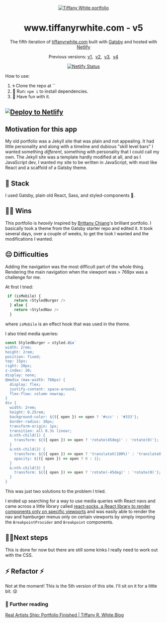 <div align="center">
  <a href="https://github.com/twhite96/portfolio-v5">
    <img src="https://res.cloudinary.com/twhiteblog/image/upload/v1591417115/portfolio-github.png" alt="Tiffany White portfolio" />
  </a>
</div>
<h1 align="center">www.tiffanyrwhite.com - v5</h1>
<p align="center">
  The fifth iteration of <a href="https://www.tiffanyrwhite.com" target="_blank">tiffanyrwhite.com</a> built with <a href="https://www.gatsbyjs.org/" target="_blank">Gatsby</a> and hosted with <a href="https://www.netlify.com/" target="_blank">Netlify</a>
</p>
<p align="center">
  Previous versions:
  <a href="https://github.com/twhite96/v1" target="_blank">v1</a>,&nbsp;
  <a href="https://github.com/twhite96/v2" target="_blank">v2</a>,&nbsp;
  <a href="https://github.com/twhite96/v3" target="_blank">v3</a>,&nbsp;
  <a href="https://github.com/twhite96/v4" target="_blank">v4</a>
</p>


<p align="center">
  <a href="https://app.netlify.com/sites/twhite-portfolio/deploys"><img src="https://api.netlify.com/api/v1/badges/e3f186c5-5bc0-4578-b552-b71c555f6913/deploy-status" alt="Netlify Status"></a>
</p>



How to use:

1. 🌀 Clone the repo at ``
2. 🏃 Run: `npm i` to install dependencies.
3. 🎊 Have fun with it.

[![Deploy to Netlify](https://www.netlify.com/img/deploy/button.svg)](https://app.netlify.com/start/deploy?repository=https://github.com/twhite96/portfolio-v5)
---

## Motivation for this app
My old portfolio was a Jekyll site that was plain and not appealing. It had little personality and along with a timeline and dubious "skill level bars" I wanted something *different*, something with personality that I could call my own. The Jekyll site was a template hardly modified at all, and as I JavaScript dev, I wanted my site to be written in JavaScript, with most like React and a scaffold of a Gatsby theme.

## 🥞 Stack
I used Gatsby, plain old React, Sass, and styled-components 💅.

## 👊🏽 Wins
This portfolio is *heavily* inspired by [Brittany Chiang](https://brittanychiang.com/)'s brilliant portfolio. I basically took a theme from the Gatsby starter repo and edited it. It took several days, over a couple of weeks, to get the look I wanted and the modifications I wanted.

## 😐 Difficulties
Adding the navigation was the most difficult part of the whole thing. Rendering the main navigation when the viewport was > 769px was a challenge for me.

At first I tried:

```js
 if (isMobile) {
    return <StyledBurger />
  } else {
    return <StyledNav />
  }
  ```

  where `isMobile` is an effect hook that was used in the theme.

  I also tried media queries:

  ```js
  const StyledBurger = styled.div`
  width: 2rem;
  height: 2rem;
  position: fixed;
  top: 15px;
  right: 20px;
  z-index: 20;
  display: none;
  @media (max-width: 768px) {
    display: flex;
    justify-content: space-around;
    flex-flow: column nowrap;
  }
  div {
    width: 2rem;
    height: 0.25rem;
    background-color: ${({ open }) => open ? '#ccc' : '#333'};
    border-radius: 10px;
    transform-origin: 1px;
    transition: all 0.3s linear;
    &:nth-child(1) {
      transform: ${({ open }) => open ? 'rotate(45deg)' : 'rotate(0)'};
    }
    &:nth-child(2) {
      transform: ${({ open }) => open ? 'translateX(100%)' : 'translateX(0)'};
      opacity: ${({ open }) => open ? 0 : 1};
    }
    &:nth-child(3) {
      transform: ${({ open }) => open ? 'rotate(-45deg)' : 'rotate(0)'};
    }
  }
  ```

  This was just two solutions to the problem I tried.

  I ended up searching for a way to use media queries with React navs and came across a little library called [react-socks, a React library to render components only on specific viewports](https://github.com/flexdinesh/react-socks) and was easily able to render the nav and hamburger menus only on certain viewports by simply importing the `BreakpointProvider` and `Breakpoint` components.

## 🚶‍♂️Next steps
This is done for now but there are still some kinks I really need to work out with the CSS.

## ⚡ Refactor ⚡
Not at the moment! This is the 5th version of this site. I'll sit on it for a little bit. 😜

###  📘 Further reading
[Real Artists Ship: Portfolio Finished | Tiffany R. White Blog](https://tiffanywhite.dev/2020/10/12/real-artists-ship/)